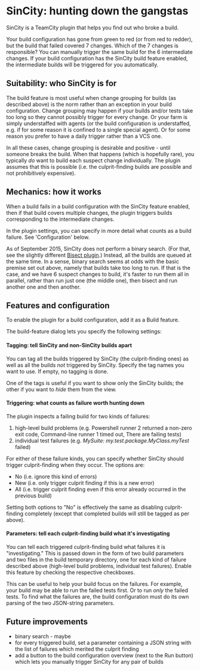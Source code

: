 # SinCity: hunting down the gangstas

SinCity is a TeamCity plugin that helps you find out who broke a build.

Your build configuration has gone from green to red (or from red to redder), but the build that failed covered 7
changes. Which of the 7 changes is responsible? You can manually trigger the same build for the 6 intermediate changes.
If your build configuration has the SinCity build feature enabled, the intermediate builds will be triggered for you
automatically.

## Suitability: who SinCity is for

The build feature is most useful when change grouping for builds (as described above) is the norm rather than an
exception in your build configuration. Change grouping may happen if your builds and/or tests take too long so they
cannot possibly trigger for every change. Or your farm is simply understaffed with agents (or the build configuration is
understaffed, e.g. if for some reason it is confined to a single special agent). Or for some reason you prefer to have a
daily trigger rather than a VCS one.

In all these cases, change grouping is desirable and positive - until someone breaks the build. When that happens (which
is hopefully rare), you typically *do* want to build each suspect change individually. The plugin assumes that this is
possible (i.e. the culprit-finding builds are possible and not prohibitively expensive).

## Mechanics: how it works

When a build fails in a build configuration with the SinCity feature enabled, then if that build covers multiple
changes, the plugin triggers builds corresponding to the intermediate changes.

In the plugin settings, you can specify in more detail what counts as a build failure. See 'Configuration' below.

As of September 2015, SinCity does not perform a binary search. (For that, see the slightly different [Bisect
plugin](https://github.com/tkirill/tc-bisect).) Instead, all the builds are queued at the same time. In a sense, binary
search seems at odds with the basic premise set out above, namely that builds take too long to run. If that is the case,
and we have 6 suspect changes to build, it's faster to run them all in parallel, rather than run just one (the middle
one), then bisect and run another one and then another.

## Features and configuration

To enable the plugin for a build configuration, add it as a Build feature.

The build-feature dialog lets you specify the following settings:

#### Tagging: tell SinCity and non-SinCity builds apart

You can tag all the builds triggered by SinCity (the culprit-finding ones) as well as all the builds *not* triggered by
SinCity. Specify the tag names you want to use. If empty, no tagging is done.

One of the tags is useful if you want to show only the SinCity builds; the other if you want to *hide* them from the
view.

#### Triggering: what counts as failure worth hunting down

The plugin inspects a failing build for two kinds of failures:
1. high-level build problems (e.g. Powershell runner 2 returned a non-zero exit code, Command-line runner 1 timed out,
   There are failing tests)
2. individual test failures (e.g. *MySuite: my.test.package.MyClass.myTest* failed)

For either of these failure kinds, you can specify whether SinCity should trigger culprit-finding when they occur. The
options are:
* No (i.e. ignore this kind of errors)
* New (i.e. only trigger culprit finding if this is a new error)
* All (i.e. trigger culprit finding even if this error already occurred in the previous build)

Setting both options to "No" is effectively the same as disabling culprit-finding completely (except that completed
builds will still be tagged as per above).

#### Parameters: tell each culprit-finding build what it's investigating

You can tell each triggered culprit-finding build what failures it is "investigating." This is passed down in the form
of two build parameters and two files in the build temporary directory, one for each kind of failure described above
(high-level build problems, individual test failures). Enable this feature by checking the respective checkboxes.

This can be useful to help your build focus on the failures. For example, your build may be able to run the failed tests
first. Or to run *only* the failed tests. To find what the failures are, the build configuration must do its own parsing
of the two JSON-string parameters.

## Future improvements

* binary search - maybe
* for every triggered build, set a parameter containing a JSON string with the list of failures which merited the
  culprit finding
* add a button to the build configuration overview (next to the Run button) which lets you manually trigger SinCity
  for any pair of builds